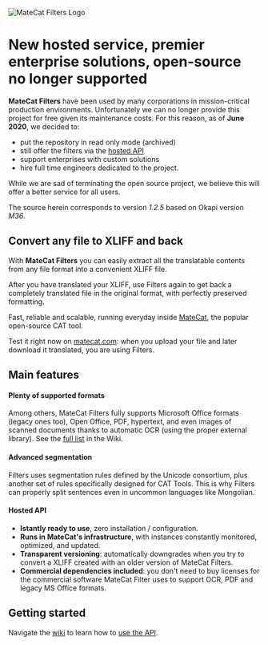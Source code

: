 ![MateCat Filters Logo]("http://i.imgur.com/J8FSuWi.png")


# New hosted service, premier enterprise solutions, open-source no longer supported

**MateCat Filters** have been used by many corporations in mission-critical production environments. Unfortunately we can no longer provide this project for free given its maintenance costs. For this reason, as of **June 2020**, we decided to:
- put the repository in read only mode (archived)
- still offer the filters via the [hosted API](https://rapidapi.com/translated/api/matecat-filters/)
- support enterprises with custom solutions
- hire full time engineers dedicated to the project.

While we are sad of terminating the open source project, we believe this will offer a better service for all users.

The source herein corresponds to version _1.2.5_ based on Okapi version _M36_.

## Convert any file to XLIFF and back

With **MateCat Filters** you can easily extract all the translatable contents from any file format into a convenient XLIFF file.

After you have translated your XLIFF, use Filters again to get back a completely translated file in the original format, with perfectly preserved formatting.

Fast, reliable and scalable, running everyday inside [MateCat](https://www.matecat.com/), the popular open-source CAT tool.

Test it right now on [matecat.com](https://www.matecat.com/): when you upload your file and later download it translated, 
you are using Filters.


## Main features

#### Plenty of supported formats
Among others, MateCat Filters fully supports Microsoft Office formats (legacy ones too), Open Office, PDF, hypertext, and even images of scanned documents thanks to automatic OCR (using the proper external library). See the [full list](https://github.com/matecat/MateCat-Filters/wiki/Supported-file-formats) in the Wiki.

#### Advanced segmentation
Filters uses segmentation rules defined by the Unicode consortium, plus another set of rules specifically designed for CAT Tools. This is why Filters can properly split sentences even in uncommon languages like Mongolian.

#### Hosted API
- **Istantly ready to use**, zero installation / configuration.
- **Runs in MateCat's infrastructure**, with instances constantly monitored, optimized, and updated.
- **Transparent versioning**: automatically downgrades when you try to convert a XLIFF created with an older version of MateCat Filters.
- **Commercial dependencies included**: you don't need to buy licenses for the commercial software MateCat Filter uses to support OCR, PDF and legacy MS Office formats.


## Getting started

Navigate the [wiki](https://github.com/matecat/MateCat-Filters/wiki/) to learn how to [use the API](https://github.com/matecat/MateCat-Filters/wiki/API-documentation).

